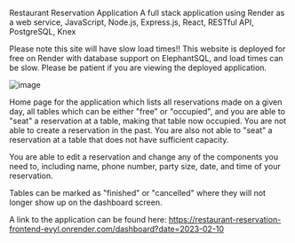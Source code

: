 Restaurant Reservation Application
A full stack application using Render as a web service, JavaScript, Node.js, Express.js, React, RESTful API, PostgreSQL, Knex

Please note this site will have slow load times!!
This website is deployed for free on Render with database support on ElephantSQL, and load times can be slow. Please be patient if you are viewing the deployed application. 


![image](https://user-images.githubusercontent.com/105070505/218156974-abc21ce5-6be8-4550-9be8-3460cf078171.png)

Home page for the application which lists all reservations made on a given day, all tables which can be either "free" or "occupied", and you are able to "seat" a reservation at a table, making that table now occupied. You are not able to create a reservation in the past. You are also not able to "seat" a reservation at a table that does not have sufficient capacity. 

You are able to edit a reservation and change any of the components you need to, including name, phone number, party size, date, and time of your reservation.

Tables can be marked as "finished" or "cancelled" where they will not longer show up on the dashboard screen.

A link to the application can be found here:
https://restaurant-reservation-frontend-evyl.onrender.com/dashboard?date=2023-02-10
